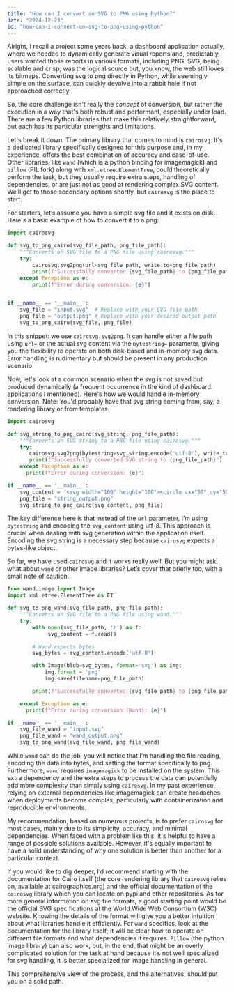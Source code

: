 ```yaml
---
title: "How can I convert an SVG to PNG using Python?"
date: "2024-12-23"
id: "how-can-i-convert-an-svg-to-png-using-python"
---
```


Alright,  I recall a project some years back, a dashboard application actually, where we needed to dynamically generate visual reports and, predictably, users wanted those reports in various formats, including PNG. SVG, being scalable and crisp, was the logical source but, you know, the web still loves its bitmaps. Converting svg to png directly in Python, while seemingly simple on the surface, can quickly devolve into a rabbit hole if not approached correctly.

So, the core challenge isn't really the *concept* of conversion, but rather the execution in a way that's both robust and performant, especially under load. There are a few Python libraries that make this relatively straightforward, but each has its particular strengths and limitations.

Let's break it down. The primary library that comes to mind is `cairosvg`. It's a dedicated library specifically designed for this purpose and, in my experience, offers the best combination of accuracy and ease-of-use. Other libraries, like `wand` (which is a python binding for imagemagick) and `pillow` (PIL fork) along with `xml.etree.ElementTree`, could theoretically perform the task, but they usually require extra steps, handling of dependencies, or are just not as good at rendering complex SVG content. We’ll get to those secondary options shortly, but `cairosvg` is the place to start.

For starters, let’s assume you have a simple svg file and it exists on disk. Here's a basic example of how to convert it to a png:

```python
import cairosvg

def svg_to_png_cairo(svg_file_path, png_file_path):
    """Converts an SVG file to a PNG file using cairosvg."""
    try:
        cairosvg.svg2png(url=svg_file_path, write_to=png_file_path)
        print(f"Successfully converted {svg_file_path} to {png_file_path}")
    except Exception as e:
        print(f"Error during conversion: {e}")


if __name__ == '__main__':
    svg_file = "input.svg"  # Replace with your SVG file path
    png_file = "output.png" # Replace with your desired output path
    svg_to_png_cairo(svg_file, png_file)
```

In this snippet: we use `cairosvg.svg2png`. It can handle either a file path using `url=` or the actual svg content via the `bytestring=` parameter, giving you the flexibility to operate on both disk-based and in-memory svg data. Error handling is rudimentary but should be present in any production scenario.

Now, let's look at a common scenario when the svg is not saved but produced dynamically (a frequent occurrence in the kind of dashboard applications I mentioned). Here's how we would handle in-memory conversion. Note: You'd probably have that svg string coming from, say, a rendering library or from templates.

```python
import cairosvg

def svg_string_to_png_cairo(svg_string, png_file_path):
    """Converts an SVG string to a PNG file using cairosvg."""
    try:
       cairosvg.svg2png(bytestring=svg_string.encode('utf-8'), write_to=png_file_path)
       print(f"Successfully converted SVG string to {png_file_path}")
    except Exception as e:
      print(f"Error during conversion: {e}")

if __name__ == '__main__':
    svg_content = '<svg width="100" height="100"><circle cx="50" cy="50" r="40" stroke="green" stroke-width="4" fill="yellow" /></svg>'
    png_file = "string_output.png"
    svg_string_to_png_cairo(svg_content, png_file)
```

The key difference here is that instead of the `url` parameter, I’m using `bytestring` and encoding the `svg_content` using utf-8. This approach is crucial when dealing with svg generation within the application itself. Encoding the svg string is a necessary step because `cairosvg` expects a bytes-like object.

So far, we have used `cairosvg` and it works really well. But you might ask: what about `wand` or other image libraries? Let’s cover that briefly too, with a small note of caution.

```python
from wand.image import Image
import xml.etree.ElementTree as ET

def svg_to_png_wand(svg_file_path, png_file_path):
    """Converts an SVG file to a PNG file using wand."""
    try:
        with open(svg_file_path, 'r') as f:
             svg_content = f.read()

        # Wand expects bytes
        svg_bytes = svg_content.encode('utf-8')

        with Image(blob=svg_bytes, format='svg') as img:
            img.format = 'png'
            img.save(filename=png_file_path)

        print(f"Successfully converted {svg_file_path} to {png_file_path} (via Wand)")

    except Exception as e:
      print(f"Error during conversion (Wand): {e}")

if __name__ == '__main__':
    svg_file_wand = "input.svg"
    png_file_wand = "wand_output.png"
    svg_to_png_wand(svg_file_wand, png_file_wand)

```

While `wand` can do the job, you will notice that I’m handling the file reading, encoding the data into bytes, and setting the format specifically to png. Furthermore, `wand` requires `imagemagick` to be installed on the system. This extra dependency and the extra steps to process the data can potentially add more complexity than simply using `cairosvg`. In my past experience, relying on external dependencies like imagemagick can create headaches when deployments become complex, particularly with containerization and reproducible environments.

My recommendation, based on numerous projects, is to prefer `cairosvg` for most cases, mainly due to its simplicity, accuracy, and minimal dependencies. When faced with a problem like this, it's helpful to have a range of possible solutions available. However, it's equally important to have a solid understanding of why one solution is better than another for a particular context.

If you would like to dig deeper, I’d recommend starting with the documentation for Cairo itself (the core rendering library that `cairosvg` relies on, available at cairographics.org) and the official documentation of the `cairosvg` library which you can locate on pypi and other repositories. As for more general information on svg file formats, a good starting point would be the official SVG specifications at the World Wide Web Consortium (W3C) website. Knowing the details of the format will give you a better intuition about what libraries handle it efficiently. For `wand` specifics, look at the documentation for the library itself; it will be clear how to operate on different file formats and what dependencies it requires. `Pillow` (the python image library) can also work, but, in the end, that might be an overly complicated solution for the task at hand because it’s not well specialized for svg handling, it is better specialized for image handling in general.

This comprehensive view of the process, and the alternatives, should put you on a solid path.
